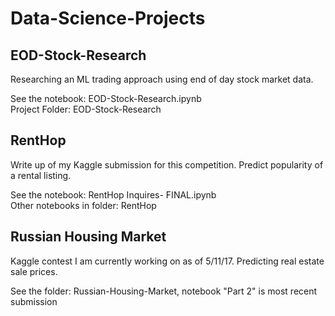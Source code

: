 # Data-Science-Projects

## EOD-Stock-Research
Researching an ML trading approach using end of day stock market data.  

See the notebook:  EOD-Stock-Research.ipynb  
Project Folder:  EOD-Stock-Research  

## RentHop
Write up of my Kaggle submission for this competition.  Predict popularity of a rental listing.  

See the notebook:  RentHop Inquires- FINAL.ipynb  
Other notebooks in folder:  RentHop  

## Russian Housing Market  
Kaggle contest I am currently working on as of 5/11/17.  Predicting real estate sale prices.  

See the folder: Russian-Housing-Market, notebook "Part 2" is most recent submission
